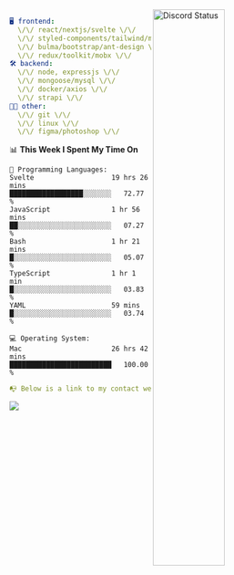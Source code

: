 
<a href="https://discord.com/users/279302975371870218" target="_blank">
    <img width="50%" align="right" alt="Discord Status" src="https://lanyard.cnrad.dev/api/279302975371870218?bg=161B22&borderRadius=5px%205px%200%200&hideTimestamp=true&idleMessage=Just%20chillin%27%20at%20the%20moment&animated=true">
</a>

```yaml
🖥️ frontend: 
  \/\/ react/nextjs/svelte \/\/
  \/\/ styled-components/tailwind/mui/
  \/\/ bulma/bootstrap/ant-design \/\/
  \/\/ redux/toolkit/mobx \/\/
🛠 backend: 
  \/\/ node, expressjs \/\/
  \/\/ mongoose/mysql \/\/
  \/\/ docker/axios \/\/
  \/\/ strapi \/\/
👨‍💻 other: 
  \/\/ git \/\/ 
  \/\/ linux \/\/
  \/\/ figma/photoshop \/\/
```
<!--START_SECTION:waka-->
📊 **This Week I Spent My Time On** 

```text
💬 Programming Languages: 
Svelte                   19 hrs 26 mins      ██████████████████░░░░░░░   72.77 % 
JavaScript               1 hr 56 mins        ██░░░░░░░░░░░░░░░░░░░░░░░   07.27 % 
Bash                     1 hr 21 mins        █░░░░░░░░░░░░░░░░░░░░░░░░   05.07 % 
TypeScript               1 hr 1 min          █░░░░░░░░░░░░░░░░░░░░░░░░   03.83 % 
YAML                     59 mins             █░░░░░░░░░░░░░░░░░░░░░░░░   03.74 % 

💻 Operating System: 
Mac                      26 hrs 42 mins      █████████████████████████   100.00 % 
```


<!--END_SECTION:waka-->
```yaml
📭 Below is a link to my contact website 
```
<a href="https://mxns.xyz" target="_black"> <img src="https://img.shields.io/badge/website-161B22?style=for-the-badge&logo=About.me&logoColor=white"></img> <a/>
